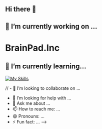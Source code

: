 ## Hi there 👋

## 🔭 I’m currently working on ...
# BrainPad.Inc
## 🌱 I’m currently learning...
[![My Skills](https://skillicons.dev/icons?i=js,ts,python,vue,django,docker,aws)](https://skillicons.dev)

// - 👯 I’m looking to collaborate on ...
- 🤔 I’m looking for help with ...
- 💬 Ask me about ...
- 📫 How to reach me: ...
- 😄 Pronouns: ...
- ⚡ Fun fact: ...
-->
